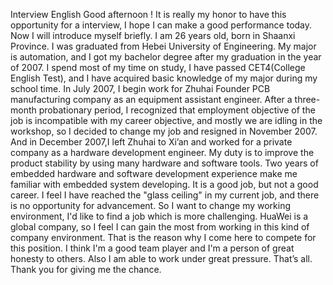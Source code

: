 Interview English
Good afternoon !
It is really my honor to have this opportunity for a interview, I hope I can make a good performance today.
Now I will introduce myself briefly. I am 26 years old, born in Shaanxi Province. I was graduated from Hebei University of Engineering. My major is automation, and I got my bachelor degree after my graduation in the year of 2007.
I spend most of my time on study, I have passed CET4(College English Test), and I have acquired basic knowledge of my major during my school time.
In July 2007, I begin work for Zhuhai Founder PCB manufacturing company as an equipment assistant engineer. After a three-month probationary period, I recognized that employment objective of the job is incompatible with my career objective, and mostly we are idling in the workshop, so I decided to change my job and resigned in November 2007.
And in December 2007,I left Zhuhai to Xi’an and worked for a private company as a hardware development engineer. My duty is to improve the product stability by using many hardware and software tools. Two years of embedded hardware and software development experience make me familiar with embedded system developing. It is a good job, but not a good career. I feel I have reached the "glass ceiling" in my current job, and there is no opportunity for advancement. So I want to change my working environment, I'd like to find a job which is more challenging.
HuaWei is a global company, so I feel I can gain the most from working in this kind of company environment. That is the reason why I come here to compete for this position.
I think I'm a good team player and I'm a person of great honesty to others. Also I am able to work under great pressure.
That’s all. Thank you for giving me the chance.